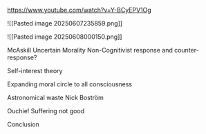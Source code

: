 
https://www.youtube.com/watch?v=Y-BCyEPV1Og

![[Pasted image 20250607235859.png]]

![[Pasted image 20250608000150.png]]




McAskill Uncertain Morality
Non-Cognitivist response and counter-response?

Self-interest theory

Expanding moral circle to all consciousness

Astronomical waste Nick Boström

Ouchie! Suffering not good

Conclusion